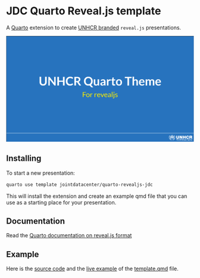 # JDC Quarto Reveal.js template

A [Quarto](https://quarto.org/) extension to create [UNHCR branded](https://www.unhcr.org/brand) `reveal.js` presentations.

![Screenshot of the UNHCR title slide for reveal.js presentation.](template.png)

## Installing

To start a new presentation:

```bash
quarto use template jointdatacenter/quarto-revealjs-jdc
```

This will install the extension and create an example qmd file that you can use as a starting place for your presentation.

## Documentation

Read the [Quarto documentation on reveal.js format](https://quarto.org/docs/presentations/revealjs/)

## Example

Here is the [source code](template.qmd) and the [live example](https://unhcr-dataviz.github.io/quarto-revealjs-unhcr/#/title-slide) of the [template.qmd](template.qmd) file.
